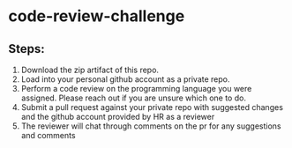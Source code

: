 # code-review-challenge

## Steps:
1. Download the zip artifact of this repo.
2. Load into your personal github account as a private repo.
3. Perform a code review on the programming language you were assigned. Please reach out if you are unsure which one to do.
4. Submit a pull request against your private repo with suggested changes and the github account provided by HR as a reviewer
5. The reviewer will chat through comments on the pr for any suggestions and comments
